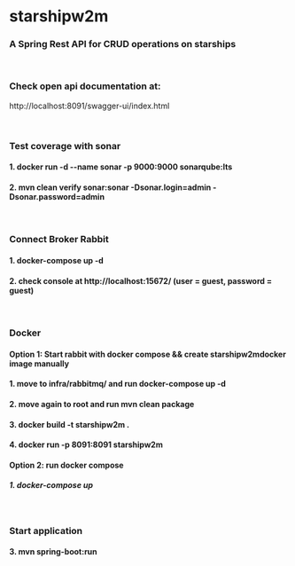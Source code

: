 
# starshipw2m
### A Spring Rest API for CRUD operations on starships

<br>

### Check open api documentation at: 
http://localhost:8091/swagger-ui/index.html

<br>

### Test coverage with sonar
#### 1. docker run -d --name sonar -p 9000:9000 sonarqube:lts
#### 2. mvn clean verify sonar:sonar -Dsonar.login=admin -Dsonar.password=admin

<br>

### Connect Broker Rabbit
#### 1. docker-compose up -d
#### 2. check console at http://localhost:15672/ (user = guest, password = guest)

<br>

### Docker

#### Option 1: Start rabbit with docker compose && create starshipw2mdocker image manually
#### 1. move to infra/rabbitmq/ and run docker-compose up -d
#### 2. move again to root and run mvn clean package 
#### 3. docker build -t starshipw2m .
#### 4. docker run -p 8091:8091 starshipw2m

#### Option 2: run docker compose
##### 1. docker-compose up

<br>

### Start application
#### 3. mvn spring-boot:run
